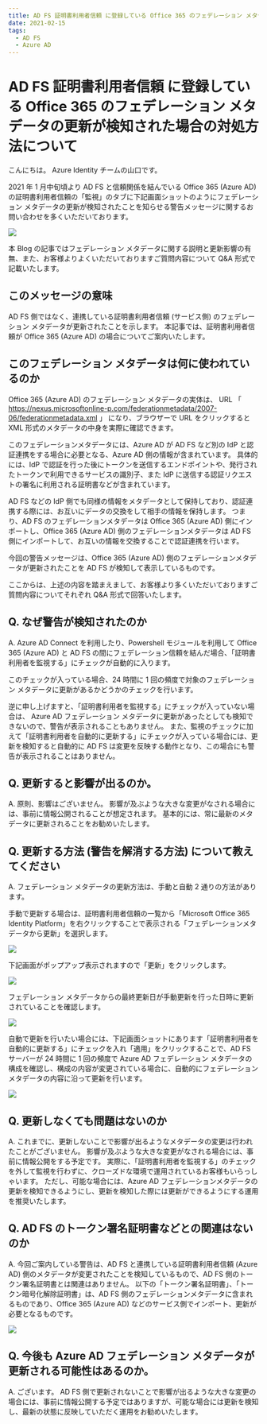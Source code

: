```yaml
---
title: AD FS 証明書利用者信頼 に登録している Office 365 のフェデレーション メタデータの更新が検知された場合の対処方法について
date: 2021-02-15
tags:
  - AD FS
  - Azure AD
---
```


# AD FS 証明書利用者信頼 に登録している Office 365 のフェデレーション メタデータの更新が検知された場合の対処方法について

こんにちは。 Azure Identity チームの山口です。

2021 年 1 月中旬頃より AD FS と信頼関係を結んでいる Office 365 (Azure AD) の証明書利用者信頼の「監視」のタブに下記画面ショットのようにフェデレーション メタデータの更新が検知されたことを知らせる警告メッセージに関するお問い合わせを多くいただいております。

![](./adfs-federation-metadata/adfs-federation-metadata-001.jpg)

本 Blog の記事ではフェデレーション メタデータに関する説明と更新影響の有無、また、お客様よりよくいただいておりますご質問内容について Q&A 形式で記載いたします。

## このメッセージの意味

AD FS 側ではなく、連携している証明書利用者信頼 (サービス側) のフェデレーション メタデータが更新されたことを示します。
本記事では、証明書利用者信頼が  Office 365 (Azure AD) の場合についてご案内いたします。

## このフェデレーション メタデータは何に使われているのか

Office 365 (Azure AD)  のフェデレーション メタデータの実体は、 URL 「 https://nexus.microsoftonline-p.com/federationmetadata/2007-06/federationmetadata.xml 」  になり、ブラウザーで URL をクリックすると XML 形式のメタデータの中身を実際に確認できます。

このフェデレーションメタデータには、Azure AD が AD FS など別の IdP と認証連携をする場合に必要となる、Azure AD 側の情報が含まれています。
具体的には、IdP で認証を行った後にトークンを送信するエンドポイントや、発行されたトークンで利用できるサービスの識別子、また IdP に送信する認証リクエストの署名に利用される証明書などが含まれています。

AD FS などの IdP 側でも同様の情報をメタデータとして保持しており、認証連携する際には、お互いにデータの交換をして相手の情報を保持します。
つまり、AD FS のフェデレーションメタデータは Office 365 (Azure AD) 側にインポートし、Office 365 (Azure AD) 側のフェデレーションメタデータは AD FS 側にインポートして、お互いの情報を交換することで認証連携を行います。

今回の警告メッセージは、Office 365 (Azure AD) 側のフェデレーションメタデータが更新されたことを AD FS が検知して表示しているものです。

ここからは、上述の内容を踏まえまして、お客様より多くいただいておりますご質問内容についてそれぞれ Q&A 形式で回答いたします。

## Q. なぜ警告が検知されたのか

A. Azure AD Connect を利用したり、Powershell モジュールを利用して Office 365 (Azure AD) と AD FS の間にフェデレーション信頼を結んだ場合、「証明書利用者を監視する」にチェックが自動的に入ります。

このチェックが入っている場合、24 時間に 1 回の頻度で対象のフェデレーション メタデータに更新があるかどうかのチェックを行います。

逆に申し上げますと、「証明書利用者を監視する」にチェックが入っていない場合は、 Azure AD フェデレーション メタデータに更新があったとしても検知できないので、警告が表示されることもありません。
また、監視のチェックに加えて「証明書利用者を自動的に更新する」にチェックが入っている場合には、更新を検知すると自動的に AD FS は変更を反映する動作となり、この場合にも警告が表示されることはありません。

## Q. 更新すると影響が出るのか。

A. 原則、影響はございません。
影響が及ぶような大きな変更がなされる場合には、事前に情報公開されることが想定されます。
基本的には、常に最新のメタデータに更新されることをお勧めいたします。

## Q. 更新する方法 (警告を解消する方法) について教えてください

A. フェデレーション メタデータの更新方法は、手動と自動 2 通りの方法があります。

手動で更新する場合は、証明書利用者信頼の一覧から「Microsoft Office 365 Identity Platform」を右クリックすることで表示される「フェデレーションメタデータから更新」を選択します。

![](./adfs-federation-metadata/adfs-federation-metadata-002.jpg)


下記画面がポップアップ表示されますので「更新」をクリックします。

![](./adfs-federation-metadata/adfs-federation-metadata-003.jpg)

フェデレーション メタデータからの最終更新日が手動更新を行った日時に更新されていることを確認します。

![](./adfs-federation-metadata/adfs-federation-metadata-004.jpg)

自動で更新を行いたい場合には、下記画面ショットにあります「証明書利用者を自動的に更新する」にチェックを入れ「適用」をクリックすることで、AD FS サーバーが 24 時間に 1 回の頻度で Azure AD フェデレーション メタデータの構成を確認し、構成の内容が変更されている場合に、自動的にフェデレーション メタデータの内容に沿って更新を行います。

![](./adfs-federation-metadata/adfs-federation-metadata-005.jpg)


## Q. 更新しなくても問題はないのか

A. これまでに、更新しないことで影響が出るようなメタデータの変更は行われたことがございません。
影響が及ぶような大きな変更がなされる場合には、事前に情報公開をする予定です。
実際に、「証明書利用者を監視する」のチェックを外して監視を行わずに、クローズドな環境で運用されているお客様もいらっしゃいます。
ただし、可能な場合には、Azure AD フェデレーションメタデータの更新を検知できるようにし、更新を検知した際には更新ができるようにする運用を推奨いたします。

## Q. AD FS のトークン署名証明書などとの関連はないのか

A.  今回ご案内している警告は、AD FS と連携している証明書利用者信頼 (Azure AD) 側のメタデータが変更されたことを検知しているもので、AD FS 側のトークン署名証明書とは関連はありません。
以下の「トークン署名証明書」、「トークン暗号化解除証明書」は、AD FS 側のフェデレーションメタデータに含まれるものであり、Office 365 (Azure AD) などのサービス側でインポート、更新が必要となるものです。

![](./adfs-federation-metadata/adfs-federation-metadata-006.jpg)


## Q. 今後も Azure AD  フェデレーション メタデータが更新される可能性はあるのか。

A. ございます。
AD FS 側で更新されないことで影響が出るような大きな変更の場合には、事前に情報公開する予定ではありますが、可能な場合には更新を検知し、最新の状態に反映していただく運用をお勧めいたします。